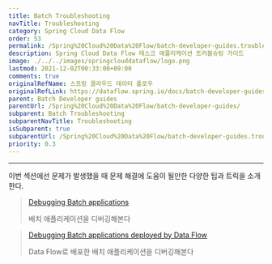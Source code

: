 ```yaml
---
title: Batch Troubleshooting
navTitle: Troubleshooting
category: Spring Cloud Data Flow
order: 53
permalink: /Spring%20Cloud%20Data%20Flow/batch-developer-guides.troubleshooting/
description: Spring Cloud Data Flow 태스크 애플리케이션 트러블슈팅 가이드
image: ./../../images/springclouddataflow/logo.png
lastmod: 2021-12-02T00:33:00+09:00
comments: true
originalRefName: 스프링 클라우드 데이터 플로우
originalRefLink: https://dataflow.spring.io/docs/batch-developer-guides/troubleshooting/
parent: Batch Developer guides
parentUrl: /Spring%20Cloud%20Data%20Flow/batch-developer-guides/
subparent: Batch Troubleshooting
subparentNavTitle: Troubleshooting
isSubparent: true
subparentUrl: /Spring%20Cloud%20Data%20Flow/batch-developer-guides.troubleshooting/
priority: 0.3
---
```


---

이번 섹션에선 문제가 발생했을 때 문제 해결에 도움이 될만한 다양한 팁과 트릭을 소개한다.

> [Debugging Batch applications](../batch-developer-guides.troubleshooting.task-apps)
>
> 배치 애플리케이션을 디버깅해본다

> [Debugging Batch applications deployed by Data Flow](../batch-developer-guides.troubleshooting.scdf-tasks)
>
> Data Flow로 배포한 배치 애플리케이션을 디버깅해본다